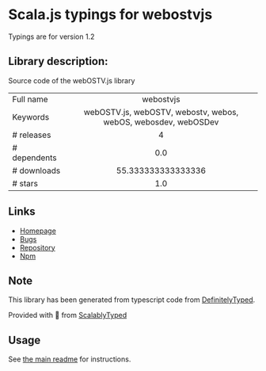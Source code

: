 
# Scala.js typings for webostvjs

Typings are for version 1.2

## Library description:
Source code of the webOSTV.js library

|                    |                 |
| ------------------ | :-------------: |
| Full name          | webostvjs |
| Keywords           | webOSTV.js, webOSTV, webostv, webos, webOS, webosdev, webOSDev |
| # releases         | 4 |
| # dependents       | 0.0 |
| # downloads        | 55.333333333333336 |
| # stars            | 1.0 |

## Links
- [Homepage](https://github.com/hcodes/webostvjs#readme)
- [Bugs](https://github.com/hcodes/webostvjs/issues)
- [Repository](https://github.com/hcodes/webostvjs)
- [Npm](https://www.npmjs.com/package/webostvjs)
    


## Note
This library has been generated from typescript code from [DefinitelyTyped](https://definitelytyped.org).

Provided with :purple_heart: from [ScalablyTyped](https://github.com/oyvindberg/ScalablyTyped)

## Usage
See [the main readme](../../readme.md) for instructions.


